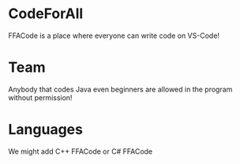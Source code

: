 # CodeForAll
FFACode is a place where everyone can write code on VS-Code!
# Team
Anybody that codes Java even beginners are allowed in the program without permission!
# Languages
We might add C++ FFACode or C# FFACode

